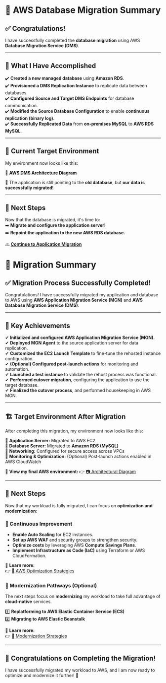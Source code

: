 # 🎯 **AWS Database Migration Summary**

## **✅ Congratulations!**
I have successfully completed the **database migration** using AWS **Database Migration Service (DMS)**. 

---

## **🔹 What I Have Accomplished**
✔️ **Created a new managed database** using **Amazon RDS**.  
✔️ **Provisioned a DMS Replication Instance** to replicate data between databases.  
✔️ **Configured Source and Target DMS Endpoints** for database communication.  
✔️ **Modified the Source Database Configuration** to enable **continuous replication (binary log)**.  
✔️ **Successfully Replicated Data** from **on-premises MySQL** to **AWS RDS MySQL**.  

---

## **📌 Current Target Environment**
My environment now looks like this:

🔗 **[AWS DMS Architecture Diagram](../assets/dms-architecture-diagram.png)**

📌 The application is still pointing to the **old database**, but **our data is successfully migrated**!

---

## **🚀 Next Steps**
Now that the database is migrated, it's time to:  
➡️ **Migrate and configure the application server!**  
➡️ **Repoint the application to the new AWS RDS database.**

🔜 **[Continue to Application Migration](./application-migration.md)**  

# **🚀 Migration Summary**

## **✅ Migration Process Successfully Completed!**
Congratulations! I have successfully migrated my application and database to AWS using **AWS Application Migration Service (MGN)** and **AWS Database Migration Service (DMS)**.

---

## **📌 Key Achievements**
✔ **Initialized and configured AWS Application Migration Service (MGN).**  
✔ **Deployed MGN Agent** to the source application server for data replication.  
✔ **Customized the EC2 Launch Template** to fine-tune the rehosted instance configuration.  
✔ **(Optional) Configured post-launch actions** for monitoring and automation.  
✔ **Launched a test instance** to validate the rehost process was functional.  
✔ **Performed cutover migration**, configuring the application to use the target database.  
✔ **Finalized the cutover process**, and performed housekeeping in AWS MGN.  

---

## **🏗️ Target Environment After Migration**
After completing this migration, my environment now looks like this:

🔹 **Application Server:** Migrated to AWS EC2  
🔹 **Database Server:** Migrated to **Amazon RDS (MySQL)**  
🔹 **Networking:** Configured for secure access across VPCs  
🔹 **Monitoring & Optimization:** (Optional) Post-launch actions enabled in AWS CloudWatch  

📌 **View my final AWS environment:**
👉 [📷 Architectural Diagram](./images/final-migration-architecture.png)

---

## **🎯 Next Steps**
Now that my workload is fully migrated, I can focus on **optimization and modernization**:

### **🔹 Continuous Improvement**
- **Enable Auto Scaling** for EC2 instances.
- **Set up AWS WAF** and security groups to strengthen security.
- **Optimize costs** by leveraging AWS **Compute Savings Plans**.
- **Implement Infrastructure as Code (IaC)** using Terraform or AWS CloudFormation.

📌 **Learn more:**  
👉 [📄 AWS Optimization Strategies](./optimization.md)

### **🔹 Modernization Pathways (Optional)**
The next steps focus on **modernizing** my workload to take full advantage of **cloud-native** services.

1️⃣ **Replatforming to AWS Elastic Container Service (ECS)**  
2️⃣ **Migrating to AWS Elastic Beanstalk**  

📌 **Learn more:**  
👉 [📄 Modernization Strategies](./modernization.md)

---

## **🎉 Congratulations on Completing the Migration!**
I have successfully migrated my workload to AWS, and I am now ready to optimize and modernize it further! 🚀  



